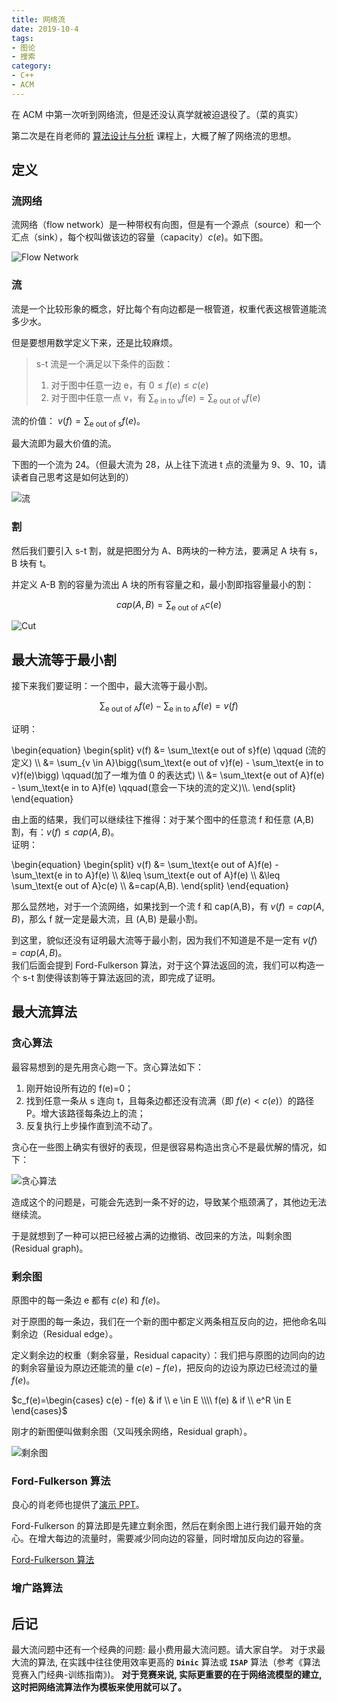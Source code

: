 ```yaml
---
title: 网络流
date: 2019-10-4
tags:
- 图论
- 搜索
category:
- C++
- ACM
---
```


在 ACM 中第一次听到网络流，但是还没认真学就被迫退役了。（菜的真实）

第二次是在肖老师的 [算法设计与分析](/计算机科学/Design_and_Analysis_of_Algorithms#网络流) 课程上，大概了解了网络流的思想。

## 定义

### 流网络

流网络（flow network）是一种带权有向图，但是有一个源点（source）和一个汇点（sink），每个权叫做该边的容量（capacity）$c(e)$。如下图。

![Flow Network](flow_network.png)

### 流

流是一个比较形象的概念，好比每个有向边都是一根管道，权重代表这根管道能流多少水。

但是要想用数学定义下来，还是比较麻烦。

> s-t 流是一个满足以下条件的函数：
> 1. 对于图中任意一边 e，有 $0 \leq f(e) \leq c(e)$
> 2. 对于图中任意一点 v，有 $\sum_\text{e in to v}f(e) = \sum_\text{e out of v}f(e)$

流的价值： $v(f) = \sum_\text{e out of s}f(e)$。  

最大流即为最大价值的流。

下图的一个流为 24。（但最大流为 28，从上往下流进 t 点的流量为 9、9、10，请读者自己思考这是如何达到的）

![流](flow.png)

### 割

然后我们要引入
s-t 割，就是把图分为 A、B两块的一种方法，要满足 A 块有 s，B 块有 t。

并定义 A-B 割的容量为流出 A 块的所有容量之和，最小割即指容量最小的割：

$$cap(A, B) = \sum_\text{e out of A} c(e)$$

![Cut](cut.png)

## 最大流等于最小割

接下来我们要证明：一个图中，最大流等于最小割。

$$\sum_\text{e out of A} {f(e)}  - \sum_\text{e in to A} {f(e)}   =  v(f)$$

证明：

\begin{equation}
\begin{split}
v(f) &= \sum_\text{e out of s}f(e) \qquad (流的定义) \\\\
&= \sum_{v \in A}\bigg(\sum_\text{e out of v}f(e) - \sum_\text{e in to v}f(e)\bigg) \qquad(加了一堆为值 0 的表达式) \\\\
&= \sum_\text{e out of A}f(e) - \sum_\text{e in to A}f(e) \qquad(意会一下块的流的定义)\\\\.
\end{split}
\end{equation}

由上面的结果，我们可以继续往下推得：对于某个图中的任意流 f 和任意 (A,B) 割，有：$v(f) \leq cap(A,B)$。  
证明：

\begin{equation}
\begin{split}
v(f) &= \sum_\text{e out of A}f(e) - \sum_\text{e in to A}f(e) \\\\
&\leq \sum_\text{e out of A}f(e) \\\\
&\leq \sum_\text{e out of A}c(e) \\\\
&=cap(A,B).
\end{split}
\end{equation}

那么显然地，对于一个流网络，如果找到一个流 f 和 cap(A,B)，有 $v(f)=cap(A,B)$，那么 f 就一定是最大流，且 (A,B) 是最小割。

到这里，貌似还没有证明最大流等于最小割，因为我们不知道是不是一定有 $v(f)=cap(A,B)$。  
我们后面会提到 Ford-Fulkerson 算法，对于这个算法返回的流，我们可以构造一个 s-t 割使得该割等于算法返回的流，即完成了证明。

## 最大流算法

### 贪心算法 

最容易想到的是先用贪心跑一下。贪心算法如下：

1. 刚开始设所有边的 f(e)=0；
2. 找到任意一条从 s 连向 t，且每条边都还没有流满（即 $f(e) < c(e)$）的路径 P。增大该路径每条边上的流；
3. 反复执行上步操作直到流不动了。

贪心在一些图上确实有很好的表现，但是很容易构造出贪心不是最优解的情况，如下：

![贪心算法](greedy.jpg)

造成这个的问题是，可能会先选到一条不好的边，导致某个瓶颈满了，其他边无法继续流。

于是就想到了一种可以把已经被占满的边撤销、改回来的方法，叫剩余图(Residual graph)。

### 剩余图

原图中的每一条边 e 都有 $c(e)$ 和 $f(e)$。

对于原图的每一条边，我们在一个新的图中都定义两条相互反向的边，把他命名叫剩余边（Residual edge）。

定义剩余边的权重（剩余容量，Residual capacity）：我们把与原图的边同向的边的剩余容量设为原边还能流的量 $c(e)-f(e)$，把反向的边设为原边已经流过的量 $f(e)$。

$c_f(e)=\begin{cases}
c(e) - f(e) & if \\ e \in E \\\\
f(e) & if \\ e^R \in E
\end{cases}$

刚才的新图便叫做剩余图（又叫残余网络，Residual graph）。

![剩余图](Residual-Graph.jpg)

### Ford-Fulkerson 算法

良心的肖老师也提供了[演示 PPT](demo-maxflow.ppsx)。

Ford-Fulkerson 的算法即是先建立剩余图，然后在剩余图上进行我们最开始的贪心。在增大每边的流量时，需要减少同向边的容量，同时增加反向边的容量。

[Ford-Fulkerson 算法](Ford_Fulkerson_Algorithm.jpg)

### 增广路算法

## 后记

最大流问题中还有一个经典的问题: 最小费用最大流问题。请大家自学。
对于求最大流的算法, 在实践中往往使用效率更高的 **`Dinic`** 算法或 **`ISAP`** 算法（参考《算法竞赛入门经典-训练指南》)。
**对于竞赛来说, 实际更重要的在于网络流模型的建立, 这时把网络流算法作为模板来使用就可以了。**
